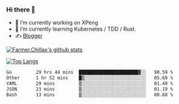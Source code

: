 ### Hi there 👋

- 🔭 I’m currently working on XPeng
- 🌱 I’m currently learning Kubernetes / TDD / Rust.
- ✍️ [Blogger](https://blog.farmer233.top)
<!-- - 🤔 [My Gitee](https://gitee.com/Farmer-chong) -->


[![Farmer.Chillax's github stats](https://github-readme-stats.vercel.app/api?username=FarmerChillax)](https://github.com/anuraghazra/github-readme-stats)

[![Top Langs](https://github-readme-stats.vercel.app/api/top-langs/?username=FarmerChillax&layout=compact&hide=html,css,javascript)](https://github.com/anuraghazra/github-readme-stats)


<a href="https://wakatime.com/@Farmer"> </a>
          <!--START_SECTION:waka-->

```txt
Go         29 hrs 44 mins  ██████████████████████▓░░   90.59 %
Other      1 hr 52 mins    █▒░░░░░░░░░░░░░░░░░░░░░░░   05.69 %
YAML       29 mins         ▒░░░░░░░░░░░░░░░░░░░░░░░░   01.49 %
JSON       23 mins         ▒░░░░░░░░░░░░░░░░░░░░░░░░   01.19 %
Bash       13 mins         ▒░░░░░░░░░░░░░░░░░░░░░░░░   00.68 %
```

<!--END_SECTION:waka-->



<!--
**Farmer-chong/Farmer-chong** is a ✨ _special_ ✨ repository because its `README.md` (this file) appears on your GitHub profile.

Here are some ideas to get you started:

- 🔭 I’m currently working on ...
- 🌱 I’m currently learning ...
- 👯 I’m looking to collaborate on ...
- 🤔 I’m looking for help with ...
- 💬 Ask me about ...
- 📫 How to reach me: ...
- 😄 Pronouns: ...
- ⚡ Fun fact: ...
-->
